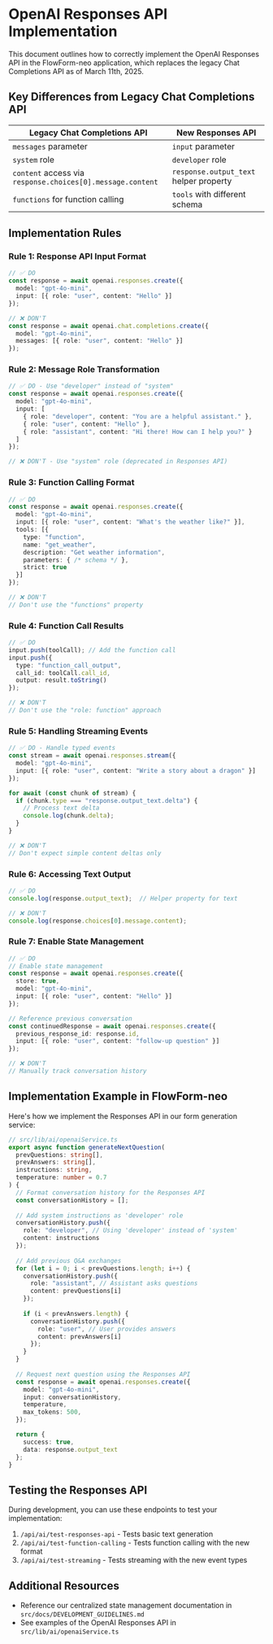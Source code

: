 # OpenAI Responses API Implementation

This document outlines how to correctly implement the OpenAI Responses API in the FlowForm-neo application, which replaces the legacy Chat Completions API as of March 11th, 2025.

## Key Differences from Legacy Chat Completions API

| Legacy Chat Completions API | New Responses API |
|----------------------------|-------------------|
| `messages` parameter | `input` parameter |
| `system` role | `developer` role |
| `content` access via `response.choices[0].message.content` | `response.output_text` helper property |
| `functions` for function calling | `tools` with different schema |

## Implementation Rules

### Rule 1: Response API Input Format

```typescript
// ✅ DO
const response = await openai.responses.create({
  model: "gpt-4o-mini",
  input: [{ role: "user", content: "Hello" }]
});

// ❌ DON'T
const response = await openai.chat.completions.create({
  model: "gpt-4o-mini",
  messages: [{ role: "user", content: "Hello" }]
});
```

### Rule 2: Message Role Transformation

```typescript
// ✅ DO - Use "developer" instead of "system"
const response = await openai.responses.create({
  model: "gpt-4o-mini",
  input: [
    { role: "developer", content: "You are a helpful assistant." },
    { role: "user", content: "Hello" },
    { role: "assistant", content: "Hi there! How can I help you?" }
  ]
});

// ❌ DON'T - Use "system" role (deprecated in Responses API)
```

### Rule 3: Function Calling Format

```typescript
// ✅ DO
const response = await openai.responses.create({
  model: "gpt-4o-mini",
  input: [{ role: "user", content: "What's the weather like?" }],
  tools: [{
    type: "function",
    name: "get_weather",
    description: "Get weather information",
    parameters: { /* schema */ },
    strict: true
  }]
});

// ❌ DON'T
// Don't use the "functions" property
```

### Rule 4: Function Call Results

```typescript
// ✅ DO
input.push(toolCall); // Add the function call
input.push({
  type: "function_call_output",
  call_id: toolCall.call_id,
  output: result.toString()
});

// ❌ DON'T
// Don't use the "role: function" approach
```

### Rule 5: Handling Streaming Events

```typescript
// ✅ DO - Handle typed events
const stream = await openai.responses.stream({
  model: "gpt-4o-mini",
  input: [{ role: "user", content: "Write a story about a dragon" }]
});

for await (const chunk of stream) {
  if (chunk.type === "response.output_text.delta") {
    // Process text delta
    console.log(chunk.delta);
  }
}

// ❌ DON'T
// Don't expect simple content deltas only
```

### Rule 6: Accessing Text Output

```typescript
// ✅ DO
console.log(response.output_text);  // Helper property for text

// ❌ DON'T
console.log(response.choices[0].message.content);
```

### Rule 7: Enable State Management

```typescript
// ✅ DO
// Enable state management
const response = await openai.responses.create({
  store: true,
  model: "gpt-4o-mini",
  input: [{ role: "user", content: "Hello" }]
});

// Reference previous conversation
const continuedResponse = await openai.responses.create({
  previous_response_id: response.id,
  input: [{ role: "user", content: "follow-up question" }]
});

// ❌ DON'T
// Manually track conversation history
```

## Implementation Example in FlowForm-neo

Here's how we implement the Responses API in our form generation service:

```typescript
// src/lib/ai/openaiService.ts
export async function generateNextQuestion(
  prevQuestions: string[],
  prevAnswers: string[],
  instructions: string,
  temperature: number = 0.7
) {
  // Format conversation history for the Responses API
  const conversationHistory = [];
  
  // Add system instructions as 'developer' role
  conversationHistory.push({
    role: "developer", // Using 'developer' instead of 'system'
    content: instructions
  });
  
  // Add previous Q&A exchanges
  for (let i = 0; i < prevQuestions.length; i++) {
    conversationHistory.push({
      role: "assistant", // Assistant asks questions
      content: prevQuestions[i]
    });
    
    if (i < prevAnswers.length) {
      conversationHistory.push({
        role: "user", // User provides answers
        content: prevAnswers[i]
      });
    }
  }
  
  // Request next question using the Responses API
  const response = await openai.responses.create({
    model: "gpt-4o-mini",
    input: conversationHistory,
    temperature,
    max_tokens: 500,
  });

  return { 
    success: true, 
    data: response.output_text 
  };
}
```

## Testing the Responses API

During development, you can use these endpoints to test your implementation:

1. `/api/ai/test-responses-api` - Tests basic text generation
2. `/api/ai/test-function-calling` - Tests function calling with the new format
3. `/api/ai/test-streaming` - Tests streaming with the new event types

## Additional Resources

- Reference our centralized state management documentation in `src/docs/DEVELOPMENT_GUIDELINES.md`
- See examples of the OpenAI Responses API in `src/lib/ai/openaiService.ts`
